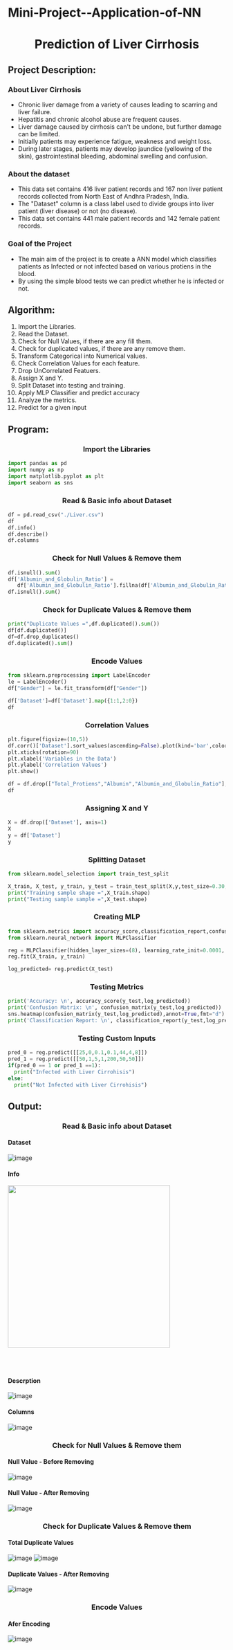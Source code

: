 # Mini-Project--Application-of-NN

<h1 align="center">Prediction of Liver Cirrhosis</h1>

## Project Description:
### **About Liver Cirrhosis**
* Chronic liver damage from a variety of causes leading to scarring and liver failure.
* Hepatitis and chronic alcohol abuse are frequent causes.
* Liver damage caused by cirrhosis can't be undone, but further damage can be limited.
* Initially patients may experience fatigue, weakness and weight loss.
* During later stages, patients may develop jaundice (yellowing of the skin), gastrointestinal bleeding, abdominal swelling and confusion.
### **About the dataset**
* This data set contains 416 liver patient records and 167 non liver patient records collected from North East of Andhra Pradesh, India. 
* The "Dataset" column is a class label used to divide groups into liver patient (liver disease) or not (no disease). 
* This data set contains 441 male patient records and 142 female patient records.
### **Goal of the Project**
* The main aim of the project is to create a ANN model which classifies patients as Infected or not infected based on various protiens in the blood.
* By using the simple blood tests we can predict whether he is infected or not.
## Algorithm:
1. Import the Libraries.
2. Read the Dataset.
3. Check for Null Values, if there are any fill them.
4. Check for duplicated values, if there are any remove them.
5. Transform Categorical into Numerical values.
6. Check Correlation Values for each feature.
7. Drop UnCorrelated Featuers.
8. Assign X and Y.
9. Split Dataset into testing and training.
10. Apply MLP Classifier and predict accuracy
11. Analyze the metrics.
12. Predict for a given input
## Program:
<h3 align="center">Import the Libraries</h3>

```py
import pandas as pd
import numpy as np
import matplotlib.pyplot as plt
import seaborn as sns
```
<h3 align="center">Read & Basic info about Dataset</h3>

```py
df = pd.read_csv("./Liver.csv")
df
df.info()
df.describe()
df.columns
```
<h3 align="center">Check for Null Values & Remove them</h3>

```py
df.isnull().sum()
df['Albumin_and_Globulin_Ratio'] = 
   df['Albumin_and_Globulin_Ratio'].fillna(df['Albumin_and_Globulin_Ratio'].mean())
df.isnull().sum()
```
<h3 align="center">Check for Duplicate Values & Remove them</h3>

```py
print("Duplicate Values =",df.duplicated().sum())
df[df.duplicated()]
df=df.drop_duplicates()
df.duplicated().sum()
```
<h3 align="center">Encode Values</h3>

```py
from sklearn.preprocessing import LabelEncoder
le = LabelEncoder()
df["Gender"] = le.fit_transform(df["Gender"])

df['Dataset']=df['Dataset'].map({1:1,2:0})
df
```
<h3 align="center">Correlation Values</h3>

```py
plt.figure(figsize=(10,5))
df.corr()['Dataset'].sort_values(ascending=False).plot(kind='bar',color='black')
plt.xticks(rotation=90)
plt.xlabel('Variables in the Data')
plt.ylabel('Correlation Values')
plt.show()

df = df.drop(["Total_Protiens","Albumin","Albumin_and_Globulin_Ratio"],axis=1)
df
```
<h3 align="center">Assigning X and Y</h3>

```py
X = df.drop(['Dataset'], axis=1)
X
y = df['Dataset']
y
```
<h3 align="center">Splitting Dataset</h3>

```py
from sklearn.model_selection import train_test_split

X_train, X_test, y_train, y_test = train_test_split(X,y,test_size=0.30,random_state=101)
print("Training sample shape =",X_train.shape)
print("Testing sample sample =",X_test.shape)
```

<h3 align="center">Creating MLP</h3>

```py
from sklearn.metrics import accuracy_score,classification_report,confusion_matrix
from sklearn.neural_network import MLPClassifier

reg = MLPClassifier(hidden_layer_sizes=(8), learning_rate_init=0.0001, max_iter=10000)  
reg.fit(X_train, y_train)

log_predicted= reg.predict(X_test)
```

<h3 align="center">Testing Metrics</h3>

```py
print('Accuracy: \n', accuracy_score(y_test,log_predicted))
print('Confusion Matrix: \n', confusion_matrix(y_test,log_predicted))
sns.heatmap(confusion_matrix(y_test,log_predicted),annot=True,fmt="d")
print('Classification Report: \n', classification_report(y_test,log_predicted))
```

<h3 align="center">Testing Custom Inputs</h3>

```py
pred_0 = reg.predict([[25,0,0.1,0.1,44,4,8]])
pred_1 = reg.predict([[50,1,5,1,200,50,50]])
if(pred_0 == 1 or pred_1 ==1):
  print("Infected with Liver Cirrohisis")
else:
  print("Not Infected with Liver Cirrohisis")
```

## Output:

<h3 align="center">Read & Basic info about Dataset</h3>

#### Dataset
![image](https://user-images.githubusercontent.com/93427237/205485806-e91a292d-7378-4246-92b4-a45094723f52.png)

#### Info
<img width = 375 src="https://user-images.githubusercontent.com/93427237/205485793-1ecdb537-e2e4-440a-9e93-d4d1ee675255.png"></img>

</br>
</br>

#### Descrption
![image](https://user-images.githubusercontent.com/93427237/205485815-7e905927-3ff4-46ee-8c02-3d7e65797ab0.png)

#### Columns
![image](https://user-images.githubusercontent.com/93427237/205485791-8d00d4b7-215b-42d3-ac75-868f46636b5b.png)

<h3 align="center">Check for Null Values & Remove them</h3>

#### Null Value - Before Removing
![image](https://user-images.githubusercontent.com/93427237/205485776-62fdbb80-bad1-4f99-b263-33bfab29dfcb.png)
#### Null Value - After Removing
![image](https://user-images.githubusercontent.com/93427237/205485784-c8f2ba98-de0e-42be-a80e-7211011575d3.png)

<h3 align="center">Check for Duplicate Values & Remove them</h3>

#### Total Duplicate Values
![image](https://user-images.githubusercontent.com/93427237/205485745-c0dd9bcd-07fd-46b2-aef7-4ab9b7298f1f.png)
![image](https://user-images.githubusercontent.com/93427237/205485765-59d4ab37-f519-4741-b22f-8bc8b13093b2.png)

#### Duplicate Values - After Removing
![image](https://user-images.githubusercontent.com/93427237/205485739-c946f2bf-0e16-4350-9524-149699e4efb4.png)

<h3 align="center">Encode Values</h3>

#### Afer Encoding
![image](https://user-images.githubusercontent.com/93427237/205483239-61d83fe4-a414-457d-94e9-4f29d04b5064.png)

</br>
</br>
</br>
</br>
</br>
</br>
</br>
</br>
</br>
</br>
</br>
</br>
</br>
</br>

<h3 align="center">Correlation Values</h3>

#### Correlation

![image](https://user-images.githubusercontent.com/93427237/205483210-f9c4ea6e-1cf0-41c3-81ff-6300ec9212a8.png)

#### Dataset after dropping uncorrelated values
![image](https://user-images.githubusercontent.com/93427237/205483223-81baa694-fa42-478c-8fad-610b72c36d57.png)

</br>
</br>
</br>
</br>

<h3 align="center">Splitting Dataset</h3>

#### Training and testing size
![image](https://user-images.githubusercontent.com/93427237/205483194-c72c5bef-7e02-403e-be4a-e908459b8988.png)

<h3 align="center">Testing Metrics</h3>

#### Accuracy
![image](https://user-images.githubusercontent.com/93427237/205483171-3739dd2e-f1cb-41c4-b2bc-fac0e227d976.png)

#### Confusion Matrix
![image](https://user-images.githubusercontent.com/93427237/205483106-532a9ecd-6b45-4ccf-a8c6-0c68bc2c1017.png)

![image](https://user-images.githubusercontent.com/93427237/205483100-236647f7-a02d-4d81-8cfa-fc42c4cae829.png)

#### Classification Report
![image](https://user-images.githubusercontent.com/93427237/205483091-af6cca06-b7d8-4dca-a46a-e1c0e5bf6bd1.png)


<h3 align="center">Testing Custom Inputs</h3>

**Normal Levels** 
* **Total bilirubin**: 0.1 to 1.2 mg/dL
* **Direct bilirubin**: less than 0.3 mg/dL
* **Alkaline_Phosphotase** -44 to 147 international units per liter
* **Alamine_Aminotransferase** - 4 to 36 U/L
* **Aspartate_Aminotransferase** - 8 to 33 U/L.
#### Test -1
* Age = 25
* Gender = 0
* Total_Bilirubin = 0.1
* Direct_Bilirubin = 0.1
* Alkaline_Phosphotase = 44
* Alamine_Aminotransferase = 4
* Aspartate_Aminotransferase = 8

![image](https://user-images.githubusercontent.com/93427237/205483076-d74d41a8-2cf2-48dc-a2a0-c9fdbf4ca257.png)

#### Test- 2
* Age = 50
* Gender = 1
* Total_Bilirubin = 5
* Direct_Bilirubin = 1
* Alkaline_Phosphotase = 200
* Alamine_Aminotransferase = 50
* Aspartate_Aminotransferase = 50

![image](https://user-images.githubusercontent.com/93427237/205483065-281e62a1-ebfa-42ea-8040-d5221c247a0b.png)
## Advantage :
* This model is very helpful in predicting Liver Cirrohsis with a Blood Test only.
* Usually it invloves MRI or Scan to make sure.
* Thus it makes the test cost effective and more guaranteed.
* **75%** is a good accuracy score and it can further be increased by using certain Hyperparameters and Regularizing the ANN.
* These measures can be implemented in the next steps and our model will be more accuracte.
## Result:
Thus a MLP is trained to classify whether a patient is infected with Liver Cirrohsis or Not based various blood test results with nearly **75%(74.269%)** accuracy 
Refer Colab File <a href = "https://colab.research.google.com/drive/1yTXT1njguDQiC7B_c83ppTQaFFpxPNve#scrollTo=9-iVZD6qV9jx">HERE</a>
<h2 align="right">A Project By:</h1>
<h3 align="right">Shafeeq Ahamed.S - 212221230092</h3>
<h3 align="right">Sanjay Kumar.S.S - 212221240048</h3>
